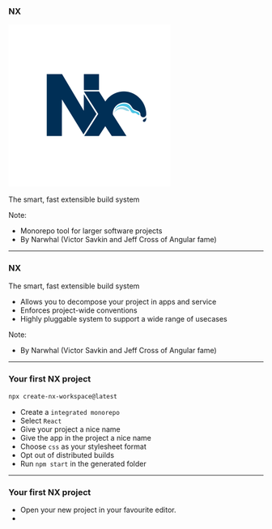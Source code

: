 ### NX

![NX logo](img/nx.webp)

The smart, fast extensible build system

Note:

- Monorepo tool for larger software projects
- By Narwhal (Victor Savkin and Jeff Cross of Angular fame)

---

### NX

The smart, fast extensible build system

- Allows you to decompose your project in apps and service
- Enforces project-wide conventions
- Highly pluggable system to support a wide range of usecases

Note:

- By Narwhal (Victor Savkin and Jeff Cross of Angular fame)

---

### Your first NX project

```sh
npx create-nx-workspace@latest
```

- Create a `integrated monorepo`
- Select `React`
- Give your project a nice name
- Give the app in the project a nice name
- Choose `css` as your stylesheet format
- Opt out of distributed builds
- Run `npm start` in the generated folder

---

### Your first NX project

- Open your new project in your favourite editor.
-
